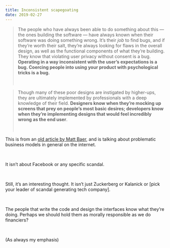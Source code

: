 ```yaml
---
title: Inconsistent scapegoating
date: 2019-02-27
---
```


<!--kg-card-begin: html--><blockquote><p>The people who have always been able to do something about this — the ones building the software — have always known when their software was doing something wrong. It&#8217;s their <em>job</em> to find bugs, and if they&#8217;re worth their salt, they&#8217;re always looking for flaws in the overall design, as well as the functional components of what they&#8217;re building. They know that violating user privacy without consent is a bug. <strong>Operating in a way inconsistent with the user&#8217;s expectations is a bug. Coercing people into using your product with psychological tricks is a bug.</strong></p><br>
</blockquote>
<blockquote><p>Though many of these poor designs are instigated by higher-ups, they are ultimately implemented by professionals with a deep knowledge of their field. <strong>Designers know when they&#8217;re mocking up screens that prey on people&#8217;s most basic desires; developers know when they&#8217;re implementing designs that would feel incredibly wrong as the end user</strong>.</p><br>
</blockquote>
<p>This is from an <a href="https://write.as/matt/how-to-actually-fix-the-internet" target="_blank" rel="noopener noreferrer">old article by Matt Baer</a>, and is talking about problematic business models in general on the internet.</p><br>
<p>It isn&#8217;t about Facebook or any specific scandal.</p><br>
<p>Still, it&#8217;s an interesting thought. It isn&#8217;t just Zuckerberg or Kalanick or [pick your leader of scandal generating tech company].</p><br>
<p>The people that write the code and design the interfaces know what they&#8217;re doing. Perhaps we should hold them as morally responsible as we do financiers?</p><br>
<p>(As always my emphasis)</p><br>
<!--kg-card-end: html-->